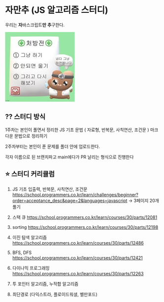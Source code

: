 # 자만추 (JS 알고리즘 스터디)

우리는 <b>자</b>바스크립트<b>만</b> <b>추</b>구한다.

![alt text](./thumbnail.png)

## ⁇ 스터디 방식

1주차는 본인이 풀면서 정리한 JS 기초 문법 ( 자료형, 반복문, 사칙연산, 조건문 ) 마크다운 문법으로 정리하기

2주차부터는 본인이 푼 문제를 폴더 안에 업로드한다.

각자 이름으로 된 브랜치파고 main에다가 PR 날리는 형식으로 진행한다

## ⭐️ 스터디 커리큘럼

1. JS 기초 입출력, 반복문, 사칙연산, 조건문
   https://school.programmers.co.kr/learn/challenges/beginner?order=acceptance_desc&page=2&languages=javascript
   → 3페이지 20개 풀기

2. 스택 큐
   https://school.programmers.co.kr/learn/courses/30/parts/12081
3. sorting
   https://school.programmers.co.kr/learn/courses/30/parts/12198
4. 이진 탐색 알고리즘
   https://school.programmers.co.kr/learn/courses/30/parts/12486
5. BFS, DFS
   https://school.programmers.co.kr/learn/courses/30/parts/12421
6. 다이나믹 프로그래밍
   https://school.programmers.co.kr/learn/courses/30/parts/12263
7. 투 포인터 알고리즘, 누적합 알고리즘

8. 최단경로 (다익스트라, 플로이드워셜, 벨만포드)
